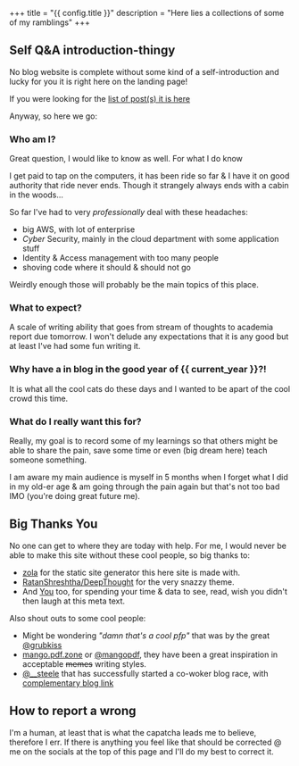 +++
title = "{{ config.title }}"
description = "Here lies a collections of some of my ramblings"
+++

## Self Q&A introduction-thingy

No blog website is complete without some kind of a self-introduction and lucky
for you it is right here on the landing page!

If you were looking for the [list of post(s) it is here](@/posts/_index.md)

Anyway, so here we go:

### Who am I?

Great question, I would like to know as well. For what I do know

I get paid to tap on the computers, it has been ride so far & I have it on good
authority that ride never ends. Though it strangely always ends with a cabin in
the woods...

So far I've had to very _professionally_ deal with these headaches:
 * big AWS, with lot of enterprise
 * _Cyber_ Security, mainly in the cloud department with some application stuff
 * Identity & Access management with too many people
 * shoving code where it should & should not go

Weirdly enough those will probably be the main topics of this place.

### What to expect?

A scale of writing ability that goes from stream of thoughts to
academia report due tomorrow.
I won't delude any expectations that it is any good but at least I've
had some fun writing it.

### Why have a in blog in the good year of {{ current_year }}?!

It is what all the cool cats do these days and I wanted to be apart of the cool
crowd this time.

### What do I really want this for?

Really, my goal is to record some of my learnings so that others might be
able to share the pain, save some time or even (big dream here) teach someone
something.

I am aware my main audience is myself in 5 months when I forget what I
did in my old-er age & am going through the pain again but that's not too bad IMO (you're doing great future me).

## Big Thanks You

No one can get to where they are today with help. For me, I would never
be able to make this site without these cool people, so big thanks to:
 * [zola](https://www.getzola.org) for the static site generator this here site
     is made with.
 * [RatanShreshtha/DeepThought](https://github.com/RatanShreshtha/DeepThought)
     for the very snazzy theme.
 * And [You](https://love-live.fandom.com/wiki/You_Watanabe) <!-- best girl --> too,
     for spending your time &amp; data to see, read, wish you didn't then laugh at this meta text.

Also shout outs to some cool people:

 * Might be wondering _"damn that's a cool pfp"_ that was by the great
     [@grubkiss](https://twitter.com/grubkiss)
 * [mango.pdf.zone](https://mango.pdf.zone/) or [@mangopdf](https://twitter.com/mangopdf), they have been a great inspiration in acceptable ~~memes~~ writing styles.
 * [@__steele](https://twitter.com/__steele) that has successfully started a co-woker blog race, with [complementary blog link](https://awsteele.com/)

## How to report a wrong

I'm a human, at least that is what the capatcha leads me to believe, therefore
I err. If there is anything you feel like that should be corrected @ me on the
socials at the top of this page and I'll do my best to correct it.
